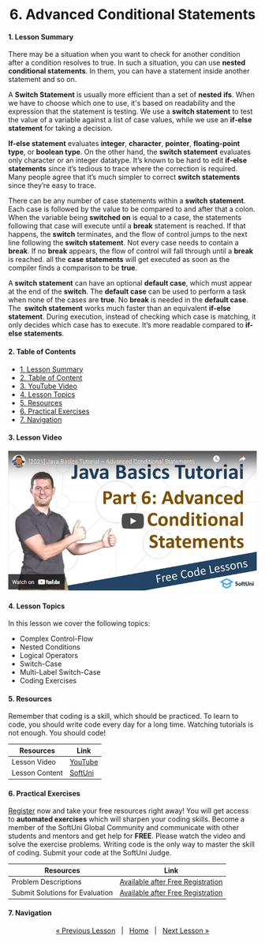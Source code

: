 <h1 align="center">6. Advanced Conditional Statements</h1>

#### 1. Lesson Summary

<p>There may be a situation when you want to check for another condition after a condition resolves to true. In such a situation, you can use <strong>nested conditional statements</strong>. In them, you can have a statement inside another statement and so on.</p><p>A <strong>Switch Statement</strong> is usually more efficient than a set of <strong>nested</strong> <strong>ifs</strong>. When we have to choose which one to use, it's based on readability and the expression that the statement is testing. We use a <strong>switch statement</strong> to test the value of a variable against a list of case values, while we use an <strong>if-else statement</strong> for taking a decision.</p><p><strong>If-else statement</strong> evaluates <strong>integer</strong>, <strong>character</strong>, <strong>pointer</strong>, <strong>floating-point type</strong>, or <strong>boolean type</strong>. On the other hand, the <strong>switch statement</strong> evaluates only character or an integer datatype. It’s known to be hard to edit <strong>if-else statements</strong> since it’s tedious to trace where the correction is required. Many people agree that it’s much simpler to correct <strong>switch statements</strong> since they’re easy to trace.</p><p>There can be any number of case statements within a <strong>switch statement</strong>. Each case is followed by the value to be compared to and after that a colon. When the variable being <strong>switched on</strong> is equal to a case, the statements following that case will execute until a <strong>break</strong> statement is reached. If that happens, the <strong>switch</strong> terminates, and the flow of control jumps to the next line following the<strong> switch statement</strong>. Not every case needs to contain a <strong>break</strong>. If no <strong>break</strong> appears, the flow of control will fall through until a <strong>break</strong> is reached. all the <strong>case statements</strong> will get executed as soon as the compiler finds a comparison to be <strong>true</strong>.</p><p>A<strong> switch statement</strong> can have an optional <strong>default case</strong>, which must appear at the end of the <strong>switch</strong>. The <strong>default case</strong> can be used to perform a task when none of the cases are <strong>true</strong>. No <strong>break</strong> is needed in the <strong>default case</strong>. The <strong> switch statement</strong> works much faster than an equivalent <strong>if-else statement</strong>. During execution, instead of checking which case is matching, it only decides which case has to execute. It’s more readable compared to <strong>if-else statements</strong>.</p>

#### 2. Table of Contents
* [1. Lesson Summary](#1-Lesson-Summary)
* [2. Table of Content](#2-Table-of-Content)
* [3. YouTube Video](#3-YouTube-Video)
* [4. Lesson Topics](#4-Lesson-Topics)
* [5. Resources](#5-Resources)
* [6. Practical Exercises](#6-Practical-Exercises)
* [7. Navigation](#7-Navigation)

#### 3. Lesson Video
<p align="center">
<a href="https://youtu.be/L4KtlGD5cbk">
    <img src="assets/embedded-videos/6.png" alt="YouTube Thumbnail">
 </a>
</p>

#### 4. Lesson Topics
In this lesson we cover the following topics:
* Complex Control-Flow
* Nested Conditions
* Logical Operators
* Switch-Case
* Multi-Label Switch-Case
* Coding Exercises

#### 5. Resources
<p>Remember that coding is a skill, which should be practiced. To learn to code, you should write code every day for a long time. Watching tutorials is not enough. You should code! </p>

| Resources | Link |
| ----- | ----- |
| Lesson Video| [YouTube](https://youtu.be/L4KtlGD5cbk) |
| Lesson Content | [SoftUni](https://softuni.org/code-lessons/java-basics-tutorial-part-6-advanced-conditional-statements/) |

#### 6. Practical Exercises
<a href="https://softuni.org/checkout/join-community">Register</a> now and take your free resources right away! You will get access to **automated exercises** which will sharpen your coding skills. Become a member of the SoftUni Global Community and communicate with other students and mentors and get help for **FREE**.
Please watch the video and solve the exercise problems. Writing code is the only way to master the skill of coding. Submit your code at the SoftUni Judge.

| Resources | Link |
| ----- | ----- |
| Problem Descriptions | [Available after Free Registration](https://softuni.org/code-lessons/java-basics-tutorial-part-6-advanced-conditional-statements/) |
| Submit Solutions for Evaluation | [Available after Free Registration](https://softuni.org/code-lessons/java-basics-tutorial-part-6-advanced-conditional-statements/) |

#### 7. Navigation

<p align="center">
    <a href="https://github.com/SoftUni/Free-Java-Certification-Course/blob/main/lessons/05-Conditional-Statements.md">« Previous Lesson</a> &nbsp; | &nbsp; <a href="https://github.com/SoftUni/Free-Java-Certification-Course">Home</a> &nbsp; | &nbsp; <a href="https://github.com/SoftUni/Free-Java-Certification-Course/blob/main/lessons/07-For-Loops.md">Next Lesson »</a>
</p>
